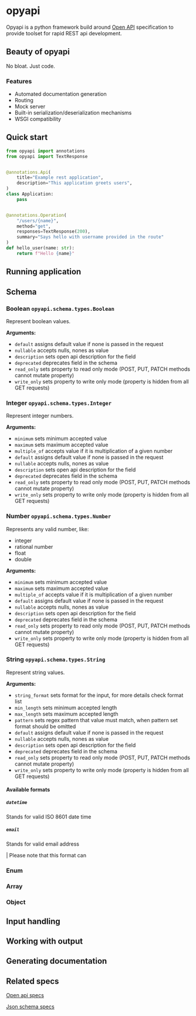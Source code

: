 # opyapi
Opyapi is a python framework build around [Open API](https://github.com/OAI/OpenAPI-Specification/blob/master/versions/3.0.0.md#dataTypes) 
specification to provide toolset for rapid REST api development.

## Beauty of opyapi
No bloat. Just code. 

### Features
  - Automated documentation generation
  - Routing
  - Mock server
  - Built-in serialization/deserialization mechanisms
  - WSGI compatibility


## Quick start

```python
from opyapi import annotations
from opyapi import TextResponse


@annotations.Api(
    title="Example rest application",
    description="This application greets users",
)
class Application:
    pass


@annotations.Operation(
    "/users/{name}",
    method="get",
    responses=TextResponse(200),
    summary="Says hello with username provided in the route"
)
def hello_user(name: str):
    return f"Hello {name}"

```

## Running application

## Schema

### Boolean `opyapi.schema.types.Boolean`
Represent boolean values.

**Arguments:**
 - `default` assigns default value if none is passed in the request
 - `nullable` accepts nulls, nones as value
 - `description` sets open api description for the field
 - `deprecated` deprecates field in the schema
 - `read_only` sets property to read only mode (POST, PUT, PATCH methods cannot mutate property)
 - `write_only` sets property to write only mode (property is hidden from all GET requests)
 
### Integer `opyapi.schema.types.Integer`
Represent integer numbers.

**Arguments:**
 - `minimum` sets minimum accepted value 
 - `maximum` sets maximum accepted value
 - `multiple_of` accepts value if it is multiplication of a given number 
 - `default` assigns default value if none is passed in the request
 - `nullable` accepts nulls, nones as value
 - `description` sets open api description for the field
 - `deprecated` deprecates field in the schema
 - `read_only` sets property to read only mode (POST, PUT, PATCH methods cannot mutate property)
 - `write_only` sets property to write only mode (property is hidden from all GET requests)

### Number `opyapi.schema.types.Number`
Represents any valid number, like: 
 - integer
 - rational number
 - float
 - double

**Arguments:**
 - `minimum` sets minimum accepted value 
 - `maximum` sets maximum accepted value
 - `multiple_of` accepts value if it is multiplication of a given number 
 - `default` assigns default value if none is passed in the request
 - `nullable` accepts nulls, nones as value
 - `description` sets open api description for the field
 - `deprecated` deprecates field in the schema
 - `read_only` sets property to read only mode (POST, PUT, PATCH methods cannot mutate property)
 - `write_only` sets property to write only mode (property is hidden from all GET requests)
 
### String `opyapi.schema.types.String`
Represent string values.

**Arguments:**
 - `string_format` sets format for the input, for more details check format list
 - `min_length` sets minimum accepted length
 - `max_length` sets maximum accepted length
 - `pattern` sets regex pattern that value must match, when pattern set format should be omitted
 - `default` assigns default value if none is passed in the request
 - `nullable` accepts nulls, nones as value
 - `description` sets open api description for the field
 - `deprecated` deprecates field in the schema
 - `read_only` sets property to read only mode (POST, PUT, PATCH methods cannot mutate property)
 - `write_only` sets property to write only mode (property is hidden from all GET requests)

#### Available formats

##### `datetime`
Stands for valid ISO 8601 date time 

##### `email`
Stands for valid email address
 
 | Please note that this format can

### Enum 
### Array
### Object


## Input handling


## Working with output


## Generating documentation


## Related specs
[Open api specs](https://github.com/OAI/OpenAPI-Specification/blob/master/versions/3.0.0.md#dataTypes)


[Json schema specs](http://json-schema.org/latest/json-schema-validation.html)
